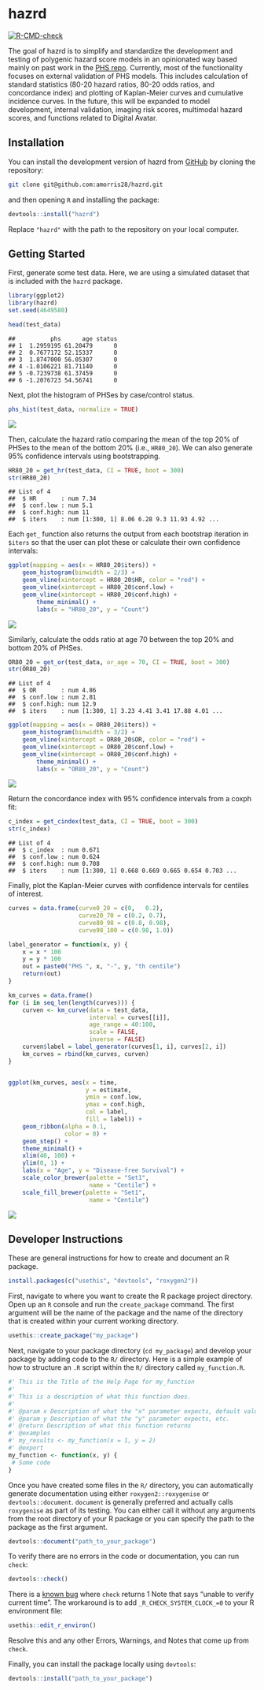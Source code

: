 hazrd
================

<!-- badges: start -->

[![R-CMD-check](https://github.com/amorris28/hazRd/actions/workflows/R-CMD-check.yaml/badge.svg)](https://github.com/amorris28/hazRd/actions/workflows/R-CMD-check.yaml)
<!-- badges: end -->

The goal of hazrd is to simplify and standardize the development and
testing of polygenic hazard score models in an opinionated way based
mainly on past work in the [PHS
repo](https://github.com/cmig-research-group/phs). Currently, most of
the functionality focuses on external validation of PHS models. This
includes calculation of standard statistics (80-20 hazard ratios, 80-20
odds ratios, and concordance index) and plotting of Kaplan-Meier curves
and cumulative incidence curves. In the future, this will be expanded to
model development, internal validation, imaging risk scores, multimodal
hazard scores, and functions related to Digital Avatar.

## Installation

You can install the development version of hazrd from
[GitHub](https://github.com/) by cloning the repository:

``` bash
git clone git@github.com:amorris28/hazrd.git
```

and then opening `R` and installing the package:

``` r
devtools::install("hazrd")
```

Replace `"hazrd"` with the path to the repository on your local
computer.

## Getting Started

First, generate some test data. Here, we are using a simulated dataset
that is included with the `hazrd` package.

``` r
library(ggplot2)
library(hazrd)
set.seed(4649580)

head(test_data)
```

    ##          phs      age status
    ## 1  1.2959195 61.20479      0
    ## 2  0.7677172 52.15337      0
    ## 3  1.8747000 56.05307      0
    ## 4 -1.0106221 81.71140      0
    ## 5 -0.7239738 61.37459      0
    ## 6 -1.2076723 54.56741      0

Next, plot the histogram of PHSes by case/control status.

``` r
phs_hist(test_data, normalize = TRUE)
```

![](README_files/figure-gfm/phs_hist-1.png)<!-- -->

Then, calculate the hazard ratio comparing the mean of the top 20% of
PHSes to the mean of the bottom 20% (i.e., `HR80_20`). We can also
generate 95% confidence intervals using bootstrapping.

``` r
HR80_20 = get_hr(test_data, CI = TRUE, boot = 300)
str(HR80_20)
```

    ## List of 4
    ##  $ HR       : num 7.34
    ##  $ conf.low : num 5.1
    ##  $ conf.high: num 11
    ##  $ iters    : num [1:300, 1] 8.06 6.28 9.3 11.93 4.92 ...

Each `get_` function also returns the output from each bootstrap
iteration in `$iters` so that the user can plot these or calculate their
own confidence intervals:

``` r
ggplot(mapping = aes(x = HR80_20$iters)) +
    geom_histogram(binwidth = 2/3) +
    geom_vline(xintercept = HR80_20$HR, color = "red") +
    geom_vline(xintercept = HR80_20$conf.low) +
    geom_vline(xintercept = HR80_20$conf.high) +
        theme_minimal() +
        labs(x = "HR80_20", y = "Count")
```

![](README_files/figure-gfm/HR_histogram-1.png)<!-- -->

Similarly, calculate the odds ratio at age 70 between the top 20% and
bottom 20% of PHSes.

``` r
OR80_20 = get_or(test_data, or_age = 70, CI = TRUE, boot = 300)
str(OR80_20)
```

    ## List of 4
    ##  $ OR       : num 4.86
    ##  $ conf.low : num 2.81
    ##  $ conf.high: num 12.9
    ##  $ iters    : num [1:300, 1] 3.23 4.41 3.41 17.88 4.01 ...

``` r
ggplot(mapping = aes(x = OR80_20$iters)) +
    geom_histogram(binwidth = 3/2) +
    geom_vline(xintercept = OR80_20$OR, color = "red") +
    geom_vline(xintercept = OR80_20$conf.low) +
    geom_vline(xintercept = OR80_20$conf.high) +
        theme_minimal() +
        labs(x = "OR80_20", y = "Count")
```

![](README_files/figure-gfm/OR_histogram-1.png)<!-- -->

Return the concordance index with 95% confidence intervals from a coxph
fit:

``` r
c_index = get_cindex(test_data, CI = TRUE, boot = 300)
str(c_index)
```

    ## List of 4
    ##  $ c_index  : num 0.671
    ##  $ conf.low : num 0.624
    ##  $ conf.high: num 0.708
    ##  $ iters    : num [1:300, 1] 0.668 0.669 0.665 0.654 0.703 ...

Finally, plot the Kaplan-Meier curves with confidence intervals for
centiles of interest.

``` r
curves = data.frame(curve0_20 = c(0,   0.2),
                    curve20_70 = c(0.2, 0.7),
                    curve80_98 = c(0.8, 0.98),
                    curve98_100 = c(0.98, 1.0))

label_generator = function(x, y) {
    x = x * 100
    y = y * 100
    out = paste0("PHS ", x, "-", y, "th centile")
    return(out)
}

km_curves = data.frame()
for (i in seq_len(length(curves))) {
    curven <- km_curve(data = test_data,  
                       interval = curves[[i]],
                       age_range = 40:100, 
                       scale = FALSE, 
                       inverse = FALSE)
    curven$label = label_generator(curves[1, i], curves[2, i])
    km_curves = rbind(km_curves, curven)
}


ggplot(km_curves, aes(x = time, 
                      y = estimate,
                      ymin = conf.low,
                      ymax = conf.high,
                      col = label,
                      fill = label)) +
    geom_ribbon(alpha = 0.1,
                color = 0) +
    geom_step() +
    theme_minimal() +
    xlim(40, 100) + 
    ylim(0, 1) +
    labs(x = "Age", y = "Disease-free Survival") +
    scale_color_brewer(palette = "Set1",
                       name = "Centile") +
    scale_fill_brewer(palette = "Set1",
                       name = "Centile")
```

![](README_files/figure-gfm/km_curve-1.png)<!-- -->

## Developer Instructions

These are general instructions for how to create and document an R
package.

``` r
install.packages(c("usethis", "devtools", "roxygen2"))
```

First, navigate to where you want to create the R package project
directory. Open up an `R` console and run the `create_package` command.
The first argument will be the name of the package and the name of the
directory that is created within your current working directory.

``` r
usethis::create_package("my_package")
```

Next, navigate to your package directory (`cd my_package`) and develop
your package by adding code to the `R/` directory. Here is a simple
example of how to structure an `.R` script within the `R/` directory
called `my_function.R`.

``` r
#' This is the Title of the Help Page for my_function
#'
#' This is a description of what this function does.
#'
#' @param x Description of what the "x" parameter expects, default value, whether it is optional
#' @param y Description of what the "y" parameter expects, etc.
#' @return Description of what this function returns
#' @examples
#' my_results <- my_function(x = 1, y = 2)
#' @export
my_function <- function(x, y) {
 # Some code
}
```

Once you have created some files in the `R/` directory, you can
automatically generate documentation using either `roxygen2::roxygenise`
or `devtools::document`. `document` is generally preferred and actually
calls `roxygenise` as part of its testing. You can either call it
without any arguments from the root directory of your R package or you
can specify the path to the package as the first argument.

``` r
devtools::document("path_to_your_package")
```

To verify there are no errors in the code or documentation, you can run
`check`:

``` r
devtools::check()
```

There is a [known
bug](https://stackoverflow.com/questions/63613301/r-cmd-check-note-unable-to-verify-current-time)
where `check` returns 1 Note that says “unable to verify current time”.
The workaround is to add `_R_CHECK_SYSTEM_CLOCK_=0` to your R
environment file:

``` r
usethis::edit_r_environ()
```

Resolve this and any other Errors, Warnings, and Notes that come up from
`check`.

Finally, you can install the package locally using `devtools`:

``` r
devtools::install("path_to_your_package")
```
